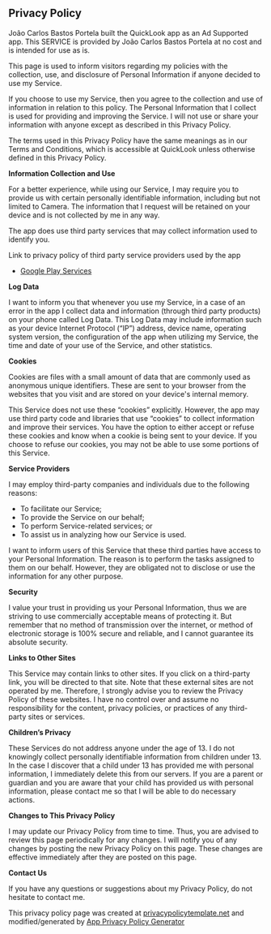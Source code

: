 Privacy Policy
--------------

João Carlos Bastos Portela built the QuickLook app as an Ad Supported
app. This SERVICE is provided by João Carlos Bastos Portela at no cost
and is intended for use as is.

This page is used to inform visitors regarding my policies with the
collection, use, and disclosure of Personal Information if anyone
decided to use my Service.

If you choose to use my Service, then you agree to the collection and
use of information in relation to this policy. The Personal Information
that I collect is used for providing and improving the Service. I will
not use or share your information with anyone except as described in
this Privacy Policy.

The terms used in this Privacy Policy have the same meanings as in our
Terms and Conditions, which is accessible at QuickLook unless otherwise
defined in this Privacy Policy.

**Information Collection and Use**

For a better experience, while using our Service, I may require you to
provide us with certain personally identifiable information, including
but not limited to Camera. The information that I request will be
retained on your device and is not collected by me in any way.

The app does use third party services that may collect information used
to identify you.

Link to privacy policy of third party service providers used by the app

-   [Google Play Services](https://www.google.com/policies/privacy/)

**Log Data**

I want to inform you that whenever you use my Service, in a case of an
error in the app I collect data and information (through third party
products) on your phone called Log Data. This Log Data may include
information such as your device Internet Protocol (“IP”) address, device
name, operating system version, the configuration of the app when
utilizing my Service, the time and date of your use of the Service, and
other statistics.

**Cookies**

Cookies are files with a small amount of data that are commonly used as
anonymous unique identifiers. These are sent to your browser from the
websites that you visit and are stored on your device's internal memory.

This Service does not use these “cookies” explicitly. However, the app
may use third party code and libraries that use “cookies” to collect
information and improve their services. You have the option to either
accept or refuse these cookies and know when a cookie is being sent to
your device. If you choose to refuse our cookies, you may not be able to
use some portions of this Service.

**Service Providers**

I may employ third-party companies and individuals due to the following
reasons:

-   To facilitate our Service;
-   To provide the Service on our behalf;
-   To perform Service-related services; or
-   To assist us in analyzing how our Service is used.

I want to inform users of this Service that these third parties have
access to your Personal Information. The reason is to perform the tasks
assigned to them on our behalf. However, they are obligated not to
disclose or use the information for any other purpose.

**Security**

I value your trust in providing us your Personal Information, thus we
are striving to use commercially acceptable means of protecting it. But
remember that no method of transmission over the internet, or method of
electronic storage is 100% secure and reliable, and I cannot guarantee
its absolute security.

**Links to Other Sites**

This Service may contain links to other sites. If you click on a
third-party link, you will be directed to that site. Note that these
external sites are not operated by me. Therefore, I strongly advise you
to review the Privacy Policy of these websites. I have no control over
and assume no responsibility for the content, privacy policies, or
practices of any third-party sites or services.

**Children’s Privacy**

These Services do not address anyone under the age of 13. I do not
knowingly collect personally identifiable information from children
under 13. In the case I discover that a child under 13 has provided me
with personal information, I immediately delete this from our servers.
If you are a parent or guardian and you are aware that your child has
provided us with personal information, please contact me so that I will
be able to do necessary actions.

**Changes to This Privacy Policy**

I may update our Privacy Policy from time to time. Thus, you are advised
to review this page periodically for any changes. I will notify you of
any changes by posting the new Privacy Policy on this page. These
changes are effective immediately after they are posted on this page.

**Contact Us**

If you have any questions or suggestions about my Privacy Policy, do not
hesitate to contact me.

This privacy policy page was created at
[privacypolicytemplate.net](https://privacypolicytemplate.net) and
modified/generated by [App Privacy Policy
Generator](https://app-privacy-policy-generator.firebaseapp.com/)
